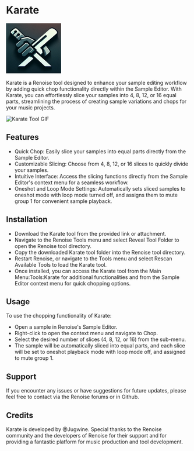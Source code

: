 # Karate

![Karate Tool Logo](logo.png)

Karate is a Renoise tool designed to enhance your sample editing workflow by adding quick chop functionality directly within the Sample Editor. With Karate, you can effortlessly slice your samples into 4, 8, 12, or 16 equal parts, streamlining the process of creating sample variations and chops for your music projects.

![Karate Tool GIF](karate.gif)

## Features

* Quick Chop: Easily slice your samples into equal parts directly from the Sample Editor.
* Customizable Slicing: Choose from 4, 8, 12, or 16 slices to quickly divide your samples.
* Intuitive Interface: Access the slicing functions directly from the Sample Editor's context menu for a seamless workflow.
* Oneshot and Loop Mode Settings: Automatically sets sliced samples to oneshot mode with loop mode turned off, and assigns them to mute group 1 for convenient sample playback.

## Installation

* Download the Karate tool from the provided link or attachment.
* Navigate to the Renoise Tools menu and select Reveal Tool Folder to open the Renoise tool directory.
* Copy the downloaded Karate tool folder into the Renoise tool directory.
* Restart Renoise, or navigate to the Tools menu and select Rescan Available Tools to load the Karate tool.
* Once installed, you can access the Karate tool from the Main Menu:Tools:Karate for additional functionalities and from the Sample Editor context menu for quick chopping options.

## Usage

To use the chopping functionality of Karate:

* Open a sample in Renoise's Sample Editor.
* Right-click to open the context menu and navigate to Chop.
* Select the desired number of slices (4, 8, 12, or 16) from the sub-menu.
* The sample will be automatically sliced into equal parts, and each slice will be set to oneshot playback mode with loop mode off, and assigned to mute group 1.

## Support

If you encounter any issues or have suggestions for future updates, please feel free to contact via the Renoise forums or in Github.

## Credits

Karate is developed by @Jugwine. Special thanks to the Renoise community and the developers of Renoise for their support and for providing a fantastic platform for music production and tool development.
